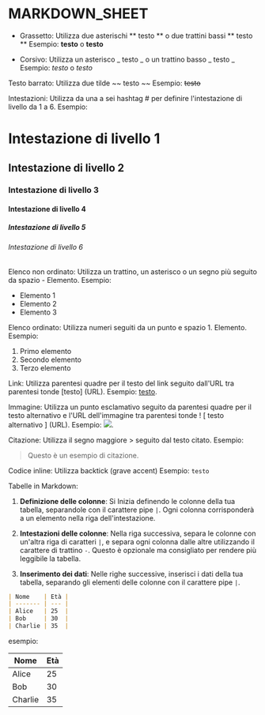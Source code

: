 <!-- @format -->

# MARKDOWN_SHEET

- Grassetto: Utilizza due asterischi ** testo ** o due trattini bassi ** testo **
  Esempio: **testo** o **testo**

- Corsivo: Utilizza un asterisco _ testo _ o un trattino basso _ testo _
  Esempio: _testo_ o _testo_

Testo barrato: Utilizza due tilde ~~ testo ~~
Esempio: ~~testo~~

Intestazioni: Utilizza da una a sei hashtag # per definire l'intestazione di livello da 1 a 6.
Esempio:

# Intestazione di livello 1

## Intestazione di livello 2

### Intestazione di livello 3

#### Intestazione di livello 4

##### Intestazione di livello 5

###### Intestazione di livello 6

Elenco non ordinato: Utilizza un trattino, un asterisco o un segno più seguito da spazio - Elemento.
Esempio:

- Elemento 1
- Elemento 2
- Elemento 3

Elenco ordinato: Utilizza numeri seguiti da un punto e spazio 1. Elemento.
Esempio:

1. Primo elemento
2. Secondo elemento
3. Terzo elemento

Link: Utilizza parentesi quadre per il testo del link seguito dall'URL tra parentesi tonde [testo] (URL).
Esempio: [testo](Uhttps://www.google.com/RL).

Immagine: Utilizza un punto esclamativo seguito da parentesi quadre per il testo alternativo e l'URL dell'immagine tra parentesi tonde ! [ testo alternativo ] (URL).
Esempio: ![ ](https://css-tricks.com/wp-content/uploads/2016/01/choose-markdown.jpg).

Citazione: Utilizza il segno maggiore > seguito dal testo citato.
Esempio:

> Questo è un esempio di citazione.

Codice inline: Utilizza backtick (grave accent)
Esempio: `testo`

Tabelle in Markdown:

1. **Definizione delle colonne**: Si Inizia definendo le colonne della tua tabella, separandole con il carattere pipe `|`. Ogni colonna corrisponderà a un elemento nella riga dell'intestazione.

2. **Intestazioni delle colonne**: Nella riga successiva, separa le colonne con un'altra riga di caratteri `|`, e separa ogni colonna dalle altre utilizzando il carattere di trattino `-`. Questo è opzionale ma consigliato per rendere più leggibile la tabella.

3. **Inserimento dei dati**: Nelle righe successive, inserisci i dati della tua tabella, separando gli elementi delle colonne con il carattere pipe `|`.

```markdown
| Nome    | Età |
| ------- | --- |
| Alice   | 25  |
| Bob     | 30  |
| Charlie | 35  |
```

esempio:

| Nome    | Età |
| ------- | --- |
| Alice   | 25  |
| Bob     | 30  |
| Charlie | 35  |
